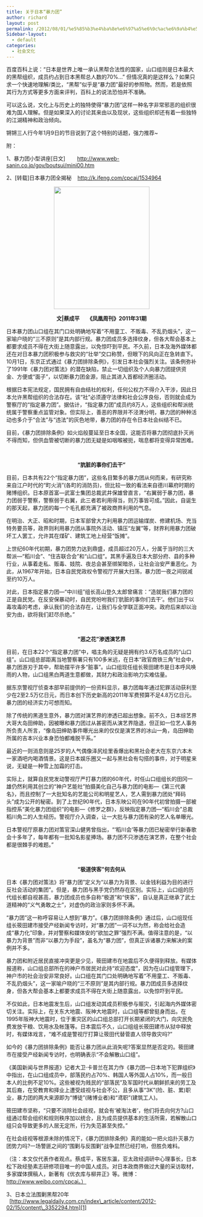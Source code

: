 ```yaml
---
title: 关于日本“暴力团”
author: richard
layout: post
permalink: /2012/08/01/%e5%85%b3%e4%ba%8e%e6%97%a5%e6%9c%ac%e6%9a%b4%e5%8a%9b%e5%9b%a2/
Sidebar-layout:
  - default
categories:
  - 社会文化
---
```

百度百科上说：“日本是世界上唯一承认黑帮合法性的国家，山口组则是日本最大的黑帮组织，成员约占到日本黑帮总人数的70%&#8230;” 但情况真的是这样么？如果只求一个快速地理解/类比，“黑帮”似乎是“暴力团”最好的参照物。然而，若是依照其行为方式等更多方面来评判，百科上的说法恐怕并不准确。

可以这么说，文化上与历史上的独特使得“暴力团”这样一种名字非常邪恶的组织很难为国人理解。但是如果深入的讨论其来由以及现状，这些组织却还有着一些独特的江湖精神和政治倾向。

锵锵三人行今年1月9日的节目说到了这个特别的话题，强力推荐~



<!--more-->附：

1、暴力团小型讲座[日文]        <http://www.web-sanin.co.jp/gov/boutsui/mini00.htm>

2、[转载]日本暴力团全揭秘    <http://k.ifeng.com/cpcai/1534964>

<p style="text-align: center;">
  <img class="  aligncenter" title="山口组组长刑满出狱" src="http://ww3.sinaimg.cn/bmiddle/65c83a2bjw1dvibgf4050j.jpg" alt="" width="253" height="324" />
</p>

<p style="text-align: center;">
  <strong>文|蔡成平      《凤凰周刊》2011年31期</strong>
</p>

日本暴力团山口组在其门口处明确地写着“不用童工、不贩毒、不乱扔烟头”，这一家喻户晓的“三不原则”是其内部行规。暴力团成员多选择纹身，但各大帮会基本上都要求成员不得在大街上随意露出，以免惊吓到平民。不久前，日本及海外媒体都还在对日本暴力团积极参与救灾的“壮举”交口称赞，但眼下的风向正在急转直下。10月1日，东京正式通过《暴力团排除条例》，引发日本社会强烈关注。该条例弥补了1991年《暴力团对策法》的潜在缺陷，禁止一切组织及个人向暴力团提供资金、方便或“面子”，以切断暴力团金源，阻止其进入首都经济圈活动。

根据日本宪法规定，国民拥有自由结社的权利，任何公权力不得介入干涉，因此日本允许黑帮组织的合法存在。该“社”必须遵守法律和社会公序良俗，否则就会成为警察厅的“指定暴力团”。据估计，“指定暴力团”成员约8万人，这些组织和帮派统统属于警察重点监管对象。但实际上，善恶的界限并不泾渭分明，暴力团的种种活动也多介于“合法”与“违法”的灰色地带，暴力团的存在令日本社会纠结不已。

目前，《暴力团排除条例》如火焰般蔓延至日本全国，这能否将暴力团彻底扑灭尚不得而知，但供血管被切断的暴力团无疑是如咽喉被扼，喘息都将变得异常困难。

&nbsp;

<p style="text-align: center;">
  <strong>“肮脏的事你们去干”</strong>
</p>

目前，日本共有22个“指定暴力团”，这些名目繁多的暴力团从何而来，有研究称来自江户时代的“町火消”(各町的消防员)，但比较一致的看法来自德川幕府时期的赌博组织。日本原首富—武富士集团总裁武井保雄曾直言，“右翼弱于暴力团，暴力团弱于警察，警察弱于右翼，此三者若利用得当，则万事皆可成。”因此，自诞生的那天起，暴力团的每一个毛孔都充满了被政商界利用的气息。

在明治、大正、昭和时期，日本军部曾大力利用暴力团运输煤炭、修建机场、充当特务要员等，政界则利用暴力团从事院外活动、镇压“左翼”等，财界利用暴力团破坏工人罢工，允许其在煤矿、建筑工地上经营“饭摊”。

上世纪60年代初期，暴力团势力达到鼎盛，成员超过20万人，分属于当时的三大帮派—“稻川会”、“住吉联合会”和“山口组”。其黑手遍及日本大部分府、县的多种行业，从事着走私、贩毒、妓院、夜总会甚至绑架暗杀，让社会治安严重恶化。为此，从1967年开始，日本自民党政权令警视厅开展大扫荡，暴力团一夜之间锐减至约10万人。

对此，日本指定暴力团—“中川组”组长高山登久太郎曾痛言：“造就我们暴力团的正是自民党。在反安保暴动时，自民党吩咐我们‘肮脏的事你们去干’。他们出于以毒攻毒的考虑，承认我们的合法存在，让我们与全学联正面冲突。政府后来却以治安为由，欲将我们赶尽杀绝。”

&nbsp;

<p style="text-align: center;">
  <strong>“恶之花”渗透演艺界</strong>
</p>

目前，在日本22个“指定暴力团”中，唱主角的无疑是拥有约3.6万名成员的“山口组”。山口组总部距离当地警察署只有100多米远，在日本“政官商铁三角”社会中，暴力团游刃于其中，帮助摆平许多“脏事”。山口组现任组长筱田建市是日本呼风唤雨的人物，山口组黑白两道生意都做，其财力和政治影响力实难估量。

据东京警视厅侦查本部早前提供的一份资料显示，暴力团每年通过犯罪活动获利至少在2至2.5万亿日元，而日本创下历史新高的2011年军费预算不足4.8万亿日元。暴力团的经济实力可想而知。

除了传统的黑道生意外，暴力团对演艺界的渗透已超出想象。前不久，日本综艺界大哥大岛田绅助，因被曝和暴力团过从甚密而从演艺界隐退，但正如一位艺人事务所负责人所言，“像岛田绅助事件曝光出来的仅仅是演艺界的冰山一角，岛田绅助所属的吉本兴业本身恐怕都难脱干系。”

最近的一则消息则是25岁的人气偶像泽尻绘里香爆出和黑社会老大在东京六本木一家酒吧内喝酒情景。这是日本娱乐圈又一起与黑社会有勾搭的事件，对于明星来说，无疑是一种雪上加霜的打击。

实际上，就算自民党发动警视厅严打暴力团的60年代，时任山口组组长的田冈一雄仍然利用其创立的“神户艺能社”拍摄美化自己与暴力团的电影—《第三代袭名》，而且控制了一大批知名的艺能公司和明星艺人，艺人需到暴力团处“拜码头”成为公开的秘密。到了上世纪90年代，日本东映公司在90年代初曾拍摄一部被指控系“美化暴力团组织”的电影—《修罗之群》，反映指定暴力团—“稻川会”总裁稻川角二的人生经历。警视厅介入调查，让一大批与暴力团有染的艺人名单曝光。

日本警视厅原暴力团对策官深山健男曾指出，“‘稻川会’等暴力团已秘密举行新春歌会十多年了，每年都有一批知名影星捧场。暴力团不只渗透在演艺界，在整个社会都是很棘手的难题。”

&nbsp;

<p style="text-align: center;">
  <strong>“极道侠客”何去何从</strong>
</p>

日本《暴力团对策法》将“暴力团”定义为“以暴力为背景、以金钱利益为目的进行反社会活动的集团”。但是，暴力团与黑手党仍然存在区别。实际上，山口组的历代组长都自视甚高，暴力团成员也多自称“极道”和“侠客”，自认是真正继承了武士道精神的“义气勇敢之士”，对虚伪的政治家则多怀不满。

“暴力团”这一称呼容易让人想到“暴力”。《暴力团排除条例》通过后，山口组现任组长筱田建市接受产经新闻专访时，对“暴力团”一词不以为然，称会给社会造成“暴力化”印象，并对警察和媒体安的“欲加之罪”强烈不满。值得注意的是，“以暴力为背景”而非“以暴力为手段”，虽名为“暴力团”，但真正诉诸暴力来解决的案例并不多。

暴力团和附近居民直接冲突更是少见，筱田建市在地震后不久便得到释放。有媒体报道称，山口组总部所在的神户市居民对此持“欢迎态度”，因为在山口组管理下，神户市的社会治安非常良好。山口组在其门口处明确地写着“不用童工、不贩毒、不乱扔烟头”，这一家喻户晓的“三不原则”是其内部行规。暴力团成员多选择纹身，但各大帮会基本上都要求成员不得在大街上随意露出，以免惊吓到平民。

不仅如此，日本地震发生后，山口组发动其成员积极参与赈灾，引起海内外媒体密切关注。实际上，在关东大地震、阪神大地震时，山口组等都曾挺身而出。在1995年阪神大地震时，位于重灾区的山口组总部打开长期紧闭的大门，向灾民免费发放干粮、饮用水及帐篷等。日本震后不久，山口组组长筱田建市从狱中释放时，有媒体戏言，“难不成是警视厅打算让筱田代替菅直人领导救灾吗?”

如今的《暴力团排除条例》能否让暴力团从此消失呢?答案显然是否定的。筱田建市在接受产经新闻专访时，也明确表示“不会解散山口组”。

《美国新闻与世界报道》记者大卫·卡普兰在其力作《暴力团—日本地下犯罪组织》中指出，在山口组成员中，部落民约占70%、韩国人等外国人占10%，而一般日本人的比例不足10%。这些被视为贱民的“部落民”及军国时代从朝鲜抓来的劳工及其后裔，在受教育和择业上遭受歧视与社会不公，且多从事“3K”(险、脏、累)职业，暴力团的两大来源即为“博徒”(赌博业者)和“鸢职”(建筑工人)。

筱田建市坚称，“只要不消除社会歧视，就会有‘被淘汰者’，他们将去向何方?山口组通过帮会组织和规则秩序加以统合，且为成员提供基本的生活所需，若解散山口组只会导致更多的人居无定所，行为失范甚至失控。”

在社会歧视等根源未除的情况下，《暴力团排除条例》真的能如一把火焰扑灭暴力团势力吗?一场警匪之间的“围剿与反围剿”战争显然已经打响，但胜负难料。

（注：本文仅代表作者观点。蔡成平，客居东瀛，亚太政经调研中心理事长，日本松下政经塾素志研修项目唯一的中国人成员。对日本政商界做过大量的采访取材，多家媒体撰稿人，新著有《优衣库与柳井正》等。微博：http://www.weibo.com/cpcai。）

3、日本立法围剿黑帮20年   [http://www.legaldaily.com.cn/index\_article/content/2012-02/15/content\_3352294.htm][1]

 [1]: http://www.legaldaily.com.cn/index_article/content/2012-02/15/content_3352294.htm